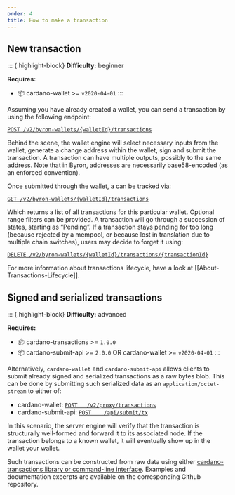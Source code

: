 ```yaml
---
order: 4
title: How to make a transaction
---
```


## New transaction
::: {.highlight-block}
**Difficulty:** beginner

**Requires:**
- 📦 cardano-wallet >= `v2020-04-01`
:::

Assuming you have already created a wallet, you can send a transaction by using the following endpoint:

[`POST /v2/byron-wallets/{walletId}/transactions`](https://input-output-hk.github.io/cardano-wallet/api/edge/#operation/postByronTransaction)

Behind the scene, the wallet engine will select necessary inputs from the wallet, generate a change address within the wallet, sign and submit the transaction. A transaction can have multiple outputs, possibly to the same address. Note that in Byron, addresses are necessarily base58-encoded (as an enforced convention).

Once submitted through the wallet, a can be tracked via:

[`GET /v2/byron-wallets/{walletId}/transactions`](https://input-output-hk.github.io/cardano-wallet/api/edge/#operation/listByronTransactions)

Which returns a list of all transactions for this particular wallet. Optional range filters can be provided. A transaction will go through a succession of states, starting as “Pending”. If a transaction stays pending for too long (because rejected by a mempool, or because lost in translation due to multiple chain switches), users may decide to forget it using:

[`DELETE /v2/byron-wallets/{walletId}/transactions/{transactionId}`](https://input-output-hk.github.io/cardano-wallet/api/edge/#operation/deleteByronTransaction)

For more information about transactions lifecycle, have a look at [[About-Transactions-Lifecycle]].

## Signed and serialized transactions 
::: {.highlight-block}
**Difficulty:** advanced

**Requires:**
- 📦 cardano-transactions >= `1.0.0`
- 📦 cardano-submit-api >= `2.0.0` OR cardano-wallet >= `v2020-04-01`
:::

Alternatively, `cardano-wallet` and `cardano-submit-api` allows clients to submit already signed and serialized transactions as a raw bytes blob. This can be done by submitting such serialized data as an `application/octet-stream` to either of:

- cardano-wallet: [`POST   /v2/proxy/transactions`](https://input-output-hk.github.io/cardano-wallet/api/edge/#operation/postExternalTransaction)
- cardano-submit-api: [`POST    /api/submit/tx`](https://input-output-hk.github.io/cardano-rest/submit-api/#operation/postTransaction)

In this scenario, the server engine will verify that the transaction is structurally well-formed and forward it to its associated node. If the transaction belongs to a known wallet, it will eventually show up in the wallet your wallet.

Such transactions can be constructed from raw data using either [cardano-transactions library or command-line interface](https://github.com/input-output-hk/cardano-transactions). Examples and documentation excerpts are available on the corresponding Github repository.

